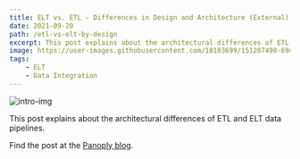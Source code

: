 ```yaml
---
title: ELT vs. ETL - Differences in Design and Architecture (External)
date: 2021-09-20
path: /etl-vs-elt-by-design
excerpt: This post explains about the architectural differences of ETL and ELT data pipelines.
image: https://user-images.githubusercontent.com/10103699/151207490-69480d09-9bb9-41c3-ad01-bc7f32301416.png
tags: 
    - ELT
    - Data Integration
---
```

![intro-img](https://user-images.githubusercontent.com/10103699/151207490-69480d09-9bb9-41c3-ad01-bc7f32301416.png)

This post explains about the architectural differences of ETL and ELT data pipelines.

Find the post at the [Panoply blog](https://blog.panoply.io/etl-vs-elt-by-design).